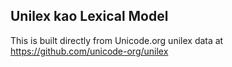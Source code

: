 Unilex kao Lexical Model
----------------------

This is built directly from Unicode.org unilex data at
https://github.com/unicode-org/unilex
